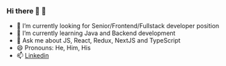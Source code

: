 ### Hi there 👋 🧍

- 🔭 I’m currently looking for Senior/Frontend/Fullstack developer position
- 🌱 I’m currently learning Java and Backend development
- 💬 Ask me about JS, React, Redux, NextJS and TypeScript
- 😄 Pronouns: He, Him, His
- 📫 [Linkedin](https://www.linkedin.com/in/shpr/)
